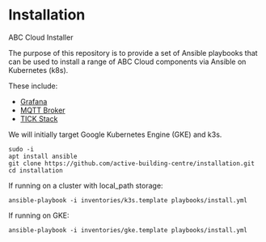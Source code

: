 # Installation

ABC Cloud Installer

The purpose of this repository is to provide a set of Ansible playbooks that can be used to install a range of ABC Cloud components via Ansible on Kubernetes (k8s).

These include:

- [Grafana](https://github.com/integr8ly/grafana-operator)
- [MQTT Broker](https://github.com/EnMasseProject/enmasse)
- [TICK Stack](https://github.com/influxdata/influxdata-operator)

We will initially target Google Kubernetes Engine (GKE) and k3s.

    sudo -i
    apt install ansible
    git clone https://github.com/active-building-centre/installation.git
    cd installation

If running on a cluster with local_path storage:

    ansible-playbook -i inventories/k3s.template playbooks/install.yml

If running on GKE:

    ansible-playbook -i inventories/gke.template playbooks/install.yml